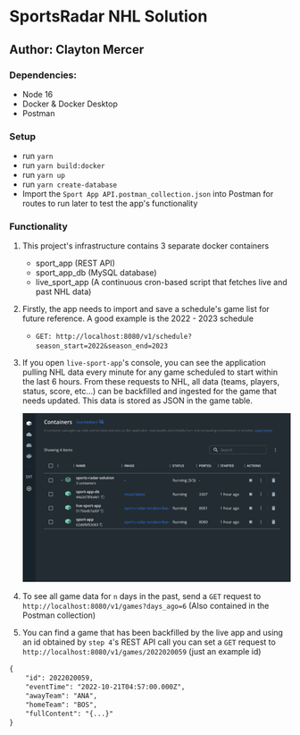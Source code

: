# SportsRadar NHL Solution

## Author: Clayton Mercer

### Dependencies:

- Node 16
- Docker & Docker Desktop
- Postman

### Setup

- run `yarn`
- run `yarn build:docker`
- run `yarn up`
- run `yarn create-database`
- Import the `Sport App API.postman_collection.json` into Postman for routes to run later to test the app's functionality

### Functionality

1. This project's infrastructure contains 3 separate docker containers
   - sport_app (REST API)
   - sport_app_db (MySQL database)
   - live_sport_app (A continuous cron-based script that fetches live and past NHL data)
2. Firstly, the app needs to import and save a schedule's game list for future reference. A good example is the 2022 - 2023 schedule
   - `GET: http://localhost:8080/v1/schedule?season_start=2022&season_end=2023`
3. If you open `live-sport-app`'s console, you can see the application pulling NHL data every minute for any game scheduled to start within the last 6 hours. From these requests to NHL, all data (teams, players, status, score, etc...) can be backfilled and ingested for the game that needs updated. This data is stored as JSON in the game table.

   ![docker_desktop](docker_desktop.png)

4. To see all game data for `n` days in the past, send a `GET` request to `http://localhost:8080/v1/games?days_ago=6` (Also contained in the Postman collection)

5. You can find a game that has been backfilled by the live app and using an id obtained by `step 4`'s REST API call you can set a `GET` request to `http://localhost:8080/v1/games/2022020059` (just an example id)

```
{
    "id": 2022020059,
    "eventTime": "2022-10-21T04:57:00.000Z",
    "awayTeam": "ANA",
    "homeTeam": "BOS",
    "fullContent": "{...}"
}
```
